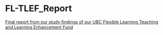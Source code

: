 # FL-TLEF_Report
[Final report from our study findings of our UBC Flexible Learning Teaching and Learning Enhancement Fund](https://github.com/MathEducationResources/FL-TLEF_Report/blob/master/report.md)
